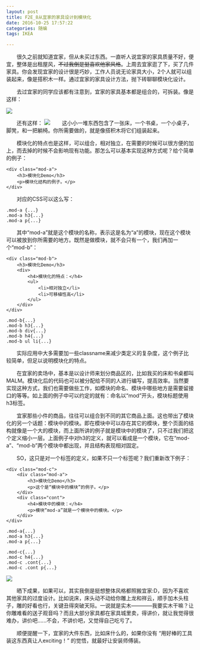 ```yaml
---
layout: post
title: F2E_8从宜家的家具设计到模块化
date: 2016-10-25 17:57:22
categories: 随编
tags: IKEA

---
```


　　很久之前就知道宜家，但从未买过东西。一直听人说宜家的家具质量不好，便宜，整体是出租屋风，~~不过我倒是挺喜欢他家风格~~。上周去宜家逛了下，买了几件家具。你会发现宜家的设计很是巧妙，工作人员说无论家具大小，2个人就可以组装起来，像是搭积木一样。通过宜家的家具设计方法，抛下砖聊聊模块化设计。

　　去过宜家的同学应该都有注意到，宜家的家具基本都是组合的，可拆装。像是这样：

<!--more -->
![](http://shurriklab.qiniudn.com/yijia1.jpg)

　　还有这样：
![](http://shurriklab.qiniudn.com/yijia2.jpg)
　　这小小一堆东西包含了一张床，一个书桌，一个小桌子，脚凳，和一把躺椅。你所需要做的，就是像搭积木将它们组装起来。

　　模块化的特点也是这样，可以组合，相对独立，在需要的时候可以很方便的加上，而去掉的时候不会影响现有功能。那怎么可以基本实现这种方式呢？给个简单的例子：
```
<div class="mod-a">
    <h3>模块化Demo</h3>
    <p>模块化结构的例子。</p>
</div>
```

　　对应的CSS可以这么写：
```
.mod-a {...}
.mod-a h3{...}
.mod-a p{...}
```

　　其中“mod-a”就是这个模块的名称，表示这是名为“a”的模块，现在这个模块可以被放到你所需要的地方。既然是做模块，就不会只有一个，我们再加一个“mod-b”：
```
<div class="mod-b">
    <h3>模块化Demo</h3>
    <div>
        <h4>模块化的特点：</h4>
        <ul>
            <li>相对独立</li>
            <li>可移植性高</li>
        </ul>
    </div>
</div>
```
```
.mod-b{...}
.mod-b h3{...}
.mod-b div{...}
.mod-b h4{...}
.mod-b ul li{...}
```

　　实际应用中大多需要加一些classname来减少类定义的复杂度，这个例子比较简单，但足以说明模块化的特点。

　　在宜家的卖场中，基本是以设计师来划分商品区的，比如我买的床和书桌都叫MALM。模块化后的代码也可以被分配给不同的人进行编写，提高效率。当然要实现这种方式，我们也需要做些工作，如模块的命名、模块中哪些地方是需要留接口的等等。如上面的例子中可以约定的就有：命名以“mod”开头，模块标题使用h3标签。

　　宜家那些小件的商品，往往可以组合到不同的其它商品上面。这也带出了模块化的另一个话题：模块中的模块。即在模块中可以存在其它的模块，整个页面的结构就像是一个大的模块，而上面所讲的例子就是模块中的模块了，只不过我们把这个定义缩小一层。上面例子中对h3的定义，就可以看成是一个模块，它在“mod-a”、“mod-b”两个模块中都出现，并且结构表现相对固定。

　　SO，这只是对一个标签的定义，如果不只一个标签呢？我们重新改下例子：
```
<div class="mod-c">
    <div class="mod-a">
        <h3>模块化Demo</h3>
        <p>这个是“模块中的模块”的例子。</p>
    </div>
    <div class="cont">
        <h4>模块中的模块：</h4>
        <p>模块“mod-a”就是一个模块中的模块。</p>
    </div>
</div>
```
```
.mod-a{...}
.mod-a h3{...}
.mod-a p{...}

.mod-c{...}
.mod-c h4{...}
.mod-c .cont{...}
.mod-c .cont p{...}
```
![](http://shurriklab.qiniudn.com/yijia3.jpg)

　　晒下成果，如果可以，其实我倒是挺想整体风格都照搬宜家:D，因为不喜欢其他家具的过度设计。比如说床，床头动不动给你雕上龙和祥云，顺手加木头柱子，雕的好看也行，关键丑得突破天际。一说就是实木————我要实木干嘛？让你雕难看的送子观音吗？而且大部分家具都在家具城里卖，得讲价，就让我觉得很难办，讲价吧......不会，不讲价吧，又觉得自己吃亏了。

　　顺便提醒一下，宜家的大件东西，比如床什么的，如果你没有 “用好棒的工具装这东西真让人exciting！” 的觉悟，就最好让安装师傅装。